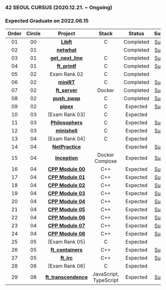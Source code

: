 ### 42 SEOUL CURSUS (2020.12.21. ~ Ongoing)
### Expected Graduate on 2022.06.15

 |Order|Circle|Project|Stack|Status|Subject|Score|
 |:---:|:---:|:---:|:---:|:---:|:---:|:---:|
 |01|00|[**Libft**](https://github.com/bigpel66/42-cursus/tree/main/circle-00/Libft)|C|Completed|[Subject](https://github.com/bigpel66/42-cursus/blob/main/circle-00/circle00%20-%20Libft.pdf)|https://badge42.herokuapp.com/api/project/jseo/libft|
 |02|01|[**netwhat**](https://bigpel66.oopy.io/library/42/inner-circle/2)||Completed|[Subject](https://github.com/bigpel66/42-cursus/blob/main/circle-01/circle01%20-%20netwhat.pdf)|100 / 100|
 |03|01|[**get_next_line**](https://github.com/bigpel66/42-cursus/tree/main/circle-01/get_next_line)|C|Completed|[Subject](https://github.com/bigpel66/42-cursus/blob/main/circle-01/circle01%20-%20get_next_line.pdf)|115 / 100|
 |04|01|[**ft_printf**](https://github.com/bigpel66/42-cursus/tree/main/circle-01/ft_printf)|C|Completed|[Subject](https://github.com/bigpel66/42-cursus/blob/main/circle-01/circle01%20-%20ft_printf.pdf)|109 / 100|
 |05|02|Exam Rank 02|C|Completed||100 / 100|
 |06|02|[**miniRT**](https://github.com/bigpel66/42-cursus/tree/main/circle-02/miniRT)|C|Completed|[Subject](https://github.com/bigpel66/42-cursus/blob/main/circle-02/circle02%20-%20miniRT.pdf)|115 / 100|
 |07|02|[**ft_server**](https://github.com/bigpel66/42-cursus/tree/main/circle-02/ft_server)|Docker|Completed|[Subject](https://github.com/bigpel66/42-cursus/blob/main/circle-02/circle02%20-%20ft_server.pdf)|100 / 100|
 |08|02|[**push_swap**](https://github.com/bigpel66/42-cursus/tree/main/circle-02/push_swap)|C|Completed|[Subject](https://github.com/bigpel66/42-cursus/blob/main/circle-02/circle02%20-%20push_swap.pdf)|125 / 100|
 |09|02|[**pipex**](https://github.com/bigpel66/42-cursus/tree/main/circle-02/pipex)|C|Expected|[Subject](https://github.com/bigpel66/42-cursus/blob/main/circle-02/circle02%20-%20pipex.pdf)|? / 100|
 |10|03|[Exam Rank 03]|C|Expected||? / 100|
 |11|03|[**Philosophers**](https://github.com/bigpel66/42-cursus/tree/main/circle-04/Philosophers)|C|Expected|[Subject]()|? / 100|
 |12|03|[**minishell**](https://github.com/bigpel66/42-cursus/tree/main/circle-03/minishell)|C|Expected|[Subject]()|? / 100|
 |13|04|[Exam Rank 04]|C|Expected||? / 100|
 |14|04|[**NetPractice**](https://bigpel66.oopy.io/library/42/inner-circle/2)||Expected|[Subject]()|? / 100|
 |15|04|[**Inception**](https://github.com/bigpel66/42-cursus/tree/main/circle-03/Inception)|Docker Compose|Expected|[Subject]()|? / 100|
 |16|04|[**CPP Module 00**](https://github.com/bigpel66/42-cursus/tree/main/circle-04/CPP%20Module%2000)|C++|Expected|[Subject]()|? / 100|
 |17|04|[**CPP Module 01**](https://github.com/bigpel66/42-cursus/tree/main/circle-04/CPP%20Module%2001)|C++|Expected|[Subject]()|? / 100|
 |18|04|[**CPP Module 02**](https://github.com/bigpel66/42-cursus/tree/main/circle-04/CPP%20Module%2002)|C++|Expected|[Subject]()|? / 100|
 |19|04|[**CPP Module 03**](https://github.com/bigpel66/42-cursus/tree/main/circle-04/CPP%20Module%2003)|C++|Expected|[Subject]()|? / 100|
 |20|04|[**CPP Module 04**](https://github.com/bigpel66/42-cursus/tree/main/circle-04/CPP%20Module%2004)|C++|Expected|[Subject]()|? / 100|
 |21|04|[**CPP Module 05**](https://github.com/bigpel66/42-cursus/tree/main/circle-04/CPP%20Module%2005)|C++|Expected|[Subject]()|? / 100|
 |22|04|[**CPP Module 06**](https://github.com/bigpel66/42-cursus/tree/main/circle-04/CPP%20Module%2006)|C++|Expected|[Subject]()|? / 100|
 |23|04|[**CPP Module 07**](https://github.com/bigpel66/42-cursus/tree/main/circle-04/CPP%20Module%2007)|C++|Expected|[Subject]()|? / 100|
 |24|04|[**CPP Module 08**](https://github.com/bigpel66/42-cursus/tree/main/circle-04/CPP%20Module%2008)|C++|Expected|[Subject]()|? / 100|
 |25|05|[Exam Rank 05]|C|Expected||? / 100|
 |26|05|[**ft_containers**](https://github.com/bigpel66/42-cursus/tree/main/circle-05/ft_containers)|C++|Expected|[Subject]()|? / 100|
 |27|05|[**ft_irc**](https://github.com/bigpel66/42-cursus/tree/main/circle-05/ft_irc)|C++|Expected|[Subject]()|? / 100|
 |28|06|[Exam Rank 06]|C|Expected||? / 100|
 |29|06|[**ft_transcendence**](https://github.com/bigpel66/42-cursus/tree/main/circle-06/ft_transcendence)|JavaScript, TypeScript|Expected|[Subject]()|? / 100|
